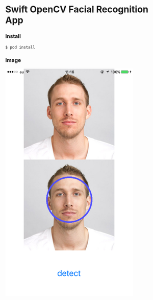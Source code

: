# Swift OpenCV Facial Recognition App

### Install
```
$ pod install
```

### Image
<img src=https://raw.githubusercontent.com/tailup0/sampleOpenCVFacialRecognition/master/Assets/sample.png width=400px>
